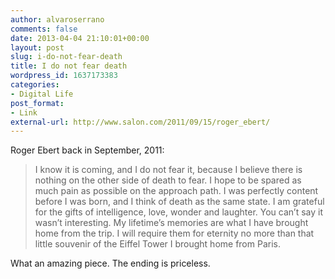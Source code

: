 ```yaml
---
author: alvaroserrano
comments: false
date: 2013-04-04 21:10:01+00:00
layout: post
slug: i-do-not-fear-death
title: I do not fear death
wordpress_id: 1637173383
categories:
- Digital Life
post_format:
- Link
external-url: http://www.salon.com/2011/09/15/roger_ebert/
---
```


Roger Ebert back in September, 2011:



<blockquote>I know it is coming, and I do not fear it, because I believe there is nothing on the other side of death to fear. I hope to be spared as much pain as possible on the approach path. I was perfectly content before I was born, and I think of death as the same state. I am grateful for the gifts of intelligence, love, wonder and laughter. You can’t say it wasn’t interesting. My lifetime’s memories are what I have brought home from the trip. I will require them for eternity no more than that little souvenir of the Eiffel Tower I brought home from Paris.</blockquote>



What an amazing piece. The ending is priceless.
